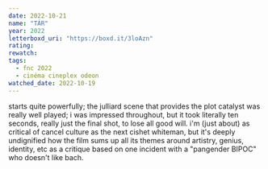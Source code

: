 ```yaml
---
date: 2022-10-21
name: "TÁR"
year: 2022
letterboxd_uri: "https://boxd.it/3loAzn"
rating: 
rewatch: 
tags:
  - fnc 2022
  - cinéma cineplex odeon
watched_date: 2022-10-19
---
```


starts quite powerfully; the julliard scene that provides the plot catalyst was really well played; i was impressed throughout, but it took literally ten seconds, really just the final shot, to lose all good will. i'm (just about) as critical of cancel culture as the next cishet whiteman, but it's deeply undignified how the film sums up all its themes around artistry, genius, identity, etc as a critique based on one incident with a "pangender BIPOC" who doesn't like bach.
